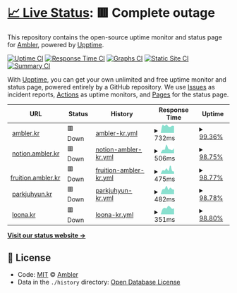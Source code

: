 # [📈 Live Status](https://status.ambler.kr): <!--live status--> **🟥 Complete outage**

This repository contains the open-source uptime monitor and status page for [Ambler](https://ambler.kr), powered by [Upptime](https://github.com/upptime/upptime).

[![Uptime CI](https://github.com/koj-co/upptime/workflows/Uptime%20CI/badge.svg)](https://github.com/koj-co/upptime/actions?query=workflow%3A%22Uptime+CI%22)
[![Response Time CI](https://github.com/koj-co/upptime/workflows/Response%20Time%20CI/badge.svg)](https://github.com/koj-co/upptime/actions?query=workflow%3A%22Response+Time+CI%22)
[![Graphs CI](https://github.com/koj-co/upptime/workflows/Graphs%20CI/badge.svg)](https://github.com/koj-co/upptime/actions?query=workflow%3A%22Graphs+CI%22)
[![Static Site CI](https://github.com/koj-co/upptime/workflows/Static%20Site%20CI/badge.svg)](https://github.com/koj-co/upptime/actions?query=workflow%3A%22Static+Site+CI%22)
[![Summary CI](https://github.com/koj-co/upptime/workflows/Summary%20CI/badge.svg)](https://github.com/koj-co/upptime/actions?query=workflow%3A%22Summary+CI%22)

With [Upptime](https://upptime.js.org), you can get your own unlimited and free uptime monitor and status page, powered entirely by a GitHub repository. We use [Issues](https://github.com/amblerkr/upptime/issues) as incident reports, [Actions](https://github.com/amblerkr/upptime/actions) as uptime monitors, and [Pages](https://status.ambler.kr) for the status page.

<!--start: status pages-->
<!-- This summary is generated by Upptime (https://github.com/upptime/upptime) -->
<!-- Do not edit this manually, your changes will be overwritten -->
<!-- prettier-ignore -->
| URL | Status | History | Response Time | Uptime |
| --- | ------ | ------- | ------------- | ------ |
| <img alt="" src="https://favicons.githubusercontent.com/ambler.kr" height="13"> [ambler.kr](https://ambler.kr/) | 🟥 Down | [ambler-kr.yml](https://github.com/amblerkr/upptime/commits/master/history/ambler-kr.yml) | <details><summary><img alt="Response time graph" src="./graphs/ambler-kr/response-time-week.png" height="20"> 732ms</summary><br><a href="https://status.ambler.kr/history/ambler-kr"><img alt="Response time 658" src="https://img.shields.io/endpoint?url=https%3A%2F%2Fraw.githubusercontent.com%2Famblerkr%2Fupptime%2Fmaster%2Fapi%2Fambler-kr%2Fresponse-time.json"></a><br><a href="https://status.ambler.kr/history/ambler-kr"><img alt="24-hour response time 1634" src="https://img.shields.io/endpoint?url=https%3A%2F%2Fraw.githubusercontent.com%2Famblerkr%2Fupptime%2Fmaster%2Fapi%2Fambler-kr%2Fresponse-time-day.json"></a><br><a href="https://status.ambler.kr/history/ambler-kr"><img alt="7-day response time 732" src="https://img.shields.io/endpoint?url=https%3A%2F%2Fraw.githubusercontent.com%2Famblerkr%2Fupptime%2Fmaster%2Fapi%2Fambler-kr%2Fresponse-time-week.json"></a><br><a href="https://status.ambler.kr/history/ambler-kr"><img alt="30-day response time 781" src="https://img.shields.io/endpoint?url=https%3A%2F%2Fraw.githubusercontent.com%2Famblerkr%2Fupptime%2Fmaster%2Fapi%2Fambler-kr%2Fresponse-time-month.json"></a><br><a href="https://status.ambler.kr/history/ambler-kr"><img alt="1-year response time 658" src="https://img.shields.io/endpoint?url=https%3A%2F%2Fraw.githubusercontent.com%2Famblerkr%2Fupptime%2Fmaster%2Fapi%2Fambler-kr%2Fresponse-time-year.json"></a></details> | <details><summary><a href="https://status.ambler.kr/history/ambler-kr">99.36%</a></summary><a href="https://status.ambler.kr/history/ambler-kr"><img alt="All-time uptime 99.91%" src="https://img.shields.io/endpoint?url=https%3A%2F%2Fraw.githubusercontent.com%2Famblerkr%2Fupptime%2Fmaster%2Fapi%2Fambler-kr%2Fuptime.json"></a><br><a href="https://status.ambler.kr/history/ambler-kr"><img alt="24-hour uptime 95.50%" src="https://img.shields.io/endpoint?url=https%3A%2F%2Fraw.githubusercontent.com%2Famblerkr%2Fupptime%2Fmaster%2Fapi%2Fambler-kr%2Fuptime-day.json"></a><br><a href="https://status.ambler.kr/history/ambler-kr"><img alt="7-day uptime 99.36%" src="https://img.shields.io/endpoint?url=https%3A%2F%2Fraw.githubusercontent.com%2Famblerkr%2Fupptime%2Fmaster%2Fapi%2Fambler-kr%2Fuptime-week.json"></a><br><a href="https://status.ambler.kr/history/ambler-kr"><img alt="30-day uptime 99.85%" src="https://img.shields.io/endpoint?url=https%3A%2F%2Fraw.githubusercontent.com%2Famblerkr%2Fupptime%2Fmaster%2Fapi%2Fambler-kr%2Fuptime-month.json"></a><br><a href="https://status.ambler.kr/history/ambler-kr"><img alt="1-year uptime 99.91%" src="https://img.shields.io/endpoint?url=https%3A%2F%2Fraw.githubusercontent.com%2Famblerkr%2Fupptime%2Fmaster%2Fapi%2Fambler-kr%2Fuptime-year.json"></a></details>
| <img alt="" src="https://favicons.githubusercontent.com/notion.ambler.kr" height="13"> [notion.ambler.kr](https://notion.ambler.kr/) | 🟥 Down | [notion-ambler-kr.yml](https://github.com/amblerkr/upptime/commits/master/history/notion-ambler-kr.yml) | <details><summary><img alt="Response time graph" src="./graphs/notion-ambler-kr/response-time-week.png" height="20"> 506ms</summary><br><a href="https://status.ambler.kr/history/notion-ambler-kr"><img alt="Response time 606" src="https://img.shields.io/endpoint?url=https%3A%2F%2Fraw.githubusercontent.com%2Famblerkr%2Fupptime%2Fmaster%2Fapi%2Fnotion-ambler-kr%2Fresponse-time.json"></a><br><a href="https://status.ambler.kr/history/notion-ambler-kr"><img alt="24-hour response time 834" src="https://img.shields.io/endpoint?url=https%3A%2F%2Fraw.githubusercontent.com%2Famblerkr%2Fupptime%2Fmaster%2Fapi%2Fnotion-ambler-kr%2Fresponse-time-day.json"></a><br><a href="https://status.ambler.kr/history/notion-ambler-kr"><img alt="7-day response time 506" src="https://img.shields.io/endpoint?url=https%3A%2F%2Fraw.githubusercontent.com%2Famblerkr%2Fupptime%2Fmaster%2Fapi%2Fnotion-ambler-kr%2Fresponse-time-week.json"></a><br><a href="https://status.ambler.kr/history/notion-ambler-kr"><img alt="30-day response time 746" src="https://img.shields.io/endpoint?url=https%3A%2F%2Fraw.githubusercontent.com%2Famblerkr%2Fupptime%2Fmaster%2Fapi%2Fnotion-ambler-kr%2Fresponse-time-month.json"></a><br><a href="https://status.ambler.kr/history/notion-ambler-kr"><img alt="1-year response time 606" src="https://img.shields.io/endpoint?url=https%3A%2F%2Fraw.githubusercontent.com%2Famblerkr%2Fupptime%2Fmaster%2Fapi%2Fnotion-ambler-kr%2Fresponse-time-year.json"></a></details> | <details><summary><a href="https://status.ambler.kr/history/notion-ambler-kr">98.75%</a></summary><a href="https://status.ambler.kr/history/notion-ambler-kr"><img alt="All-time uptime 99.82%" src="https://img.shields.io/endpoint?url=https%3A%2F%2Fraw.githubusercontent.com%2Famblerkr%2Fupptime%2Fmaster%2Fapi%2Fnotion-ambler-kr%2Fuptime.json"></a><br><a href="https://status.ambler.kr/history/notion-ambler-kr"><img alt="24-hour uptime 91.25%" src="https://img.shields.io/endpoint?url=https%3A%2F%2Fraw.githubusercontent.com%2Famblerkr%2Fupptime%2Fmaster%2Fapi%2Fnotion-ambler-kr%2Fuptime-day.json"></a><br><a href="https://status.ambler.kr/history/notion-ambler-kr"><img alt="7-day uptime 98.75%" src="https://img.shields.io/endpoint?url=https%3A%2F%2Fraw.githubusercontent.com%2Famblerkr%2Fupptime%2Fmaster%2Fapi%2Fnotion-ambler-kr%2Fuptime-week.json"></a><br><a href="https://status.ambler.kr/history/notion-ambler-kr"><img alt="30-day uptime 99.71%" src="https://img.shields.io/endpoint?url=https%3A%2F%2Fraw.githubusercontent.com%2Famblerkr%2Fupptime%2Fmaster%2Fapi%2Fnotion-ambler-kr%2Fuptime-month.json"></a><br><a href="https://status.ambler.kr/history/notion-ambler-kr"><img alt="1-year uptime 99.82%" src="https://img.shields.io/endpoint?url=https%3A%2F%2Fraw.githubusercontent.com%2Famblerkr%2Fupptime%2Fmaster%2Fapi%2Fnotion-ambler-kr%2Fuptime-year.json"></a></details>
| <img alt="" src="https://favicons.githubusercontent.com/fruition.ambler.kr" height="13"> [fruition.ambler.kr](https://fruition.ambler.kr/) | 🟥 Down | [fruition-ambler-kr.yml](https://github.com/amblerkr/upptime/commits/master/history/fruition-ambler-kr.yml) | <details><summary><img alt="Response time graph" src="./graphs/fruition-ambler-kr/response-time-week.png" height="20"> 475ms</summary><br><a href="https://status.ambler.kr/history/fruition-ambler-kr"><img alt="Response time 550" src="https://img.shields.io/endpoint?url=https%3A%2F%2Fraw.githubusercontent.com%2Famblerkr%2Fupptime%2Fmaster%2Fapi%2Ffruition-ambler-kr%2Fresponse-time.json"></a><br><a href="https://status.ambler.kr/history/fruition-ambler-kr"><img alt="24-hour response time 637" src="https://img.shields.io/endpoint?url=https%3A%2F%2Fraw.githubusercontent.com%2Famblerkr%2Fupptime%2Fmaster%2Fapi%2Ffruition-ambler-kr%2Fresponse-time-day.json"></a><br><a href="https://status.ambler.kr/history/fruition-ambler-kr"><img alt="7-day response time 475" src="https://img.shields.io/endpoint?url=https%3A%2F%2Fraw.githubusercontent.com%2Famblerkr%2Fupptime%2Fmaster%2Fapi%2Ffruition-ambler-kr%2Fresponse-time-week.json"></a><br><a href="https://status.ambler.kr/history/fruition-ambler-kr"><img alt="30-day response time 550" src="https://img.shields.io/endpoint?url=https%3A%2F%2Fraw.githubusercontent.com%2Famblerkr%2Fupptime%2Fmaster%2Fapi%2Ffruition-ambler-kr%2Fresponse-time-month.json"></a><br><a href="https://status.ambler.kr/history/fruition-ambler-kr"><img alt="1-year response time 550" src="https://img.shields.io/endpoint?url=https%3A%2F%2Fraw.githubusercontent.com%2Famblerkr%2Fupptime%2Fmaster%2Fapi%2Ffruition-ambler-kr%2Fresponse-time-year.json"></a></details> | <details><summary><a href="https://status.ambler.kr/history/fruition-ambler-kr">98.77%</a></summary><a href="https://status.ambler.kr/history/fruition-ambler-kr"><img alt="All-time uptime 99.56%" src="https://img.shields.io/endpoint?url=https%3A%2F%2Fraw.githubusercontent.com%2Famblerkr%2Fupptime%2Fmaster%2Fapi%2Ffruition-ambler-kr%2Fuptime.json"></a><br><a href="https://status.ambler.kr/history/fruition-ambler-kr"><img alt="24-hour uptime 91.36%" src="https://img.shields.io/endpoint?url=https%3A%2F%2Fraw.githubusercontent.com%2Famblerkr%2Fupptime%2Fmaster%2Fapi%2Ffruition-ambler-kr%2Fuptime-day.json"></a><br><a href="https://status.ambler.kr/history/fruition-ambler-kr"><img alt="7-day uptime 98.77%" src="https://img.shields.io/endpoint?url=https%3A%2F%2Fraw.githubusercontent.com%2Famblerkr%2Fupptime%2Fmaster%2Fapi%2Ffruition-ambler-kr%2Fuptime-week.json"></a><br><a href="https://status.ambler.kr/history/fruition-ambler-kr"><img alt="30-day uptime 99.56%" src="https://img.shields.io/endpoint?url=https%3A%2F%2Fraw.githubusercontent.com%2Famblerkr%2Fupptime%2Fmaster%2Fapi%2Ffruition-ambler-kr%2Fuptime-month.json"></a><br><a href="https://status.ambler.kr/history/fruition-ambler-kr"><img alt="1-year uptime 99.56%" src="https://img.shields.io/endpoint?url=https%3A%2F%2Fraw.githubusercontent.com%2Famblerkr%2Fupptime%2Fmaster%2Fapi%2Ffruition-ambler-kr%2Fuptime-year.json"></a></details>
| <img alt="" src="https://favicons.githubusercontent.com/parkjuhyun.kr" height="13"> [parkjuhyun.kr](https://parkjuhyun.kr/) | 🟥 Down | [parkjuhyun-kr.yml](https://github.com/amblerkr/upptime/commits/master/history/parkjuhyun-kr.yml) | <details><summary><img alt="Response time graph" src="./graphs/parkjuhyun-kr/response-time-week.png" height="20"> 482ms</summary><br><a href="https://status.ambler.kr/history/parkjuhyun-kr"><img alt="Response time 481" src="https://img.shields.io/endpoint?url=https%3A%2F%2Fraw.githubusercontent.com%2Famblerkr%2Fupptime%2Fmaster%2Fapi%2Fparkjuhyun-kr%2Fresponse-time.json"></a><br><a href="https://status.ambler.kr/history/parkjuhyun-kr"><img alt="24-hour response time 814" src="https://img.shields.io/endpoint?url=https%3A%2F%2Fraw.githubusercontent.com%2Famblerkr%2Fupptime%2Fmaster%2Fapi%2Fparkjuhyun-kr%2Fresponse-time-day.json"></a><br><a href="https://status.ambler.kr/history/parkjuhyun-kr"><img alt="7-day response time 482" src="https://img.shields.io/endpoint?url=https%3A%2F%2Fraw.githubusercontent.com%2Famblerkr%2Fupptime%2Fmaster%2Fapi%2Fparkjuhyun-kr%2Fresponse-time-week.json"></a><br><a href="https://status.ambler.kr/history/parkjuhyun-kr"><img alt="30-day response time 479" src="https://img.shields.io/endpoint?url=https%3A%2F%2Fraw.githubusercontent.com%2Famblerkr%2Fupptime%2Fmaster%2Fapi%2Fparkjuhyun-kr%2Fresponse-time-month.json"></a><br><a href="https://status.ambler.kr/history/parkjuhyun-kr"><img alt="1-year response time 481" src="https://img.shields.io/endpoint?url=https%3A%2F%2Fraw.githubusercontent.com%2Famblerkr%2Fupptime%2Fmaster%2Fapi%2Fparkjuhyun-kr%2Fresponse-time-year.json"></a></details> | <details><summary><a href="https://status.ambler.kr/history/parkjuhyun-kr">98.78%</a></summary><a href="https://status.ambler.kr/history/parkjuhyun-kr"><img alt="All-time uptime 99.73%" src="https://img.shields.io/endpoint?url=https%3A%2F%2Fraw.githubusercontent.com%2Famblerkr%2Fupptime%2Fmaster%2Fapi%2Fparkjuhyun-kr%2Fuptime.json"></a><br><a href="https://status.ambler.kr/history/parkjuhyun-kr"><img alt="24-hour uptime 91.47%" src="https://img.shields.io/endpoint?url=https%3A%2F%2Fraw.githubusercontent.com%2Famblerkr%2Fupptime%2Fmaster%2Fapi%2Fparkjuhyun-kr%2Fuptime-day.json"></a><br><a href="https://status.ambler.kr/history/parkjuhyun-kr"><img alt="7-day uptime 98.78%" src="https://img.shields.io/endpoint?url=https%3A%2F%2Fraw.githubusercontent.com%2Famblerkr%2Fupptime%2Fmaster%2Fapi%2Fparkjuhyun-kr%2Fuptime-week.json"></a><br><a href="https://status.ambler.kr/history/parkjuhyun-kr"><img alt="30-day uptime 99.66%" src="https://img.shields.io/endpoint?url=https%3A%2F%2Fraw.githubusercontent.com%2Famblerkr%2Fupptime%2Fmaster%2Fapi%2Fparkjuhyun-kr%2Fuptime-month.json"></a><br><a href="https://status.ambler.kr/history/parkjuhyun-kr"><img alt="1-year uptime 99.73%" src="https://img.shields.io/endpoint?url=https%3A%2F%2Fraw.githubusercontent.com%2Famblerkr%2Fupptime%2Fmaster%2Fapi%2Fparkjuhyun-kr%2Fuptime-year.json"></a></details>
| <img alt="" src="https://favicons.githubusercontent.com/loona.kr" height="13"> [loona.kr](https://loona.kr/) | 🟥 Down | [loona-kr.yml](https://github.com/amblerkr/upptime/commits/master/history/loona-kr.yml) | <details><summary><img alt="Response time graph" src="./graphs/loona-kr/response-time-week.png" height="20"> 351ms</summary><br><a href="https://status.ambler.kr/history/loona-kr"><img alt="Response time 404" src="https://img.shields.io/endpoint?url=https%3A%2F%2Fraw.githubusercontent.com%2Famblerkr%2Fupptime%2Fmaster%2Fapi%2Floona-kr%2Fresponse-time.json"></a><br><a href="https://status.ambler.kr/history/loona-kr"><img alt="24-hour response time 464" src="https://img.shields.io/endpoint?url=https%3A%2F%2Fraw.githubusercontent.com%2Famblerkr%2Fupptime%2Fmaster%2Fapi%2Floona-kr%2Fresponse-time-day.json"></a><br><a href="https://status.ambler.kr/history/loona-kr"><img alt="7-day response time 351" src="https://img.shields.io/endpoint?url=https%3A%2F%2Fraw.githubusercontent.com%2Famblerkr%2Fupptime%2Fmaster%2Fapi%2Floona-kr%2Fresponse-time-week.json"></a><br><a href="https://status.ambler.kr/history/loona-kr"><img alt="30-day response time 404" src="https://img.shields.io/endpoint?url=https%3A%2F%2Fraw.githubusercontent.com%2Famblerkr%2Fupptime%2Fmaster%2Fapi%2Floona-kr%2Fresponse-time-month.json"></a><br><a href="https://status.ambler.kr/history/loona-kr"><img alt="1-year response time 404" src="https://img.shields.io/endpoint?url=https%3A%2F%2Fraw.githubusercontent.com%2Famblerkr%2Fupptime%2Fmaster%2Fapi%2Floona-kr%2Fresponse-time-year.json"></a></details> | <details><summary><a href="https://status.ambler.kr/history/loona-kr">98.80%</a></summary><a href="https://status.ambler.kr/history/loona-kr"><img alt="All-time uptime 99.57%" src="https://img.shields.io/endpoint?url=https%3A%2F%2Fraw.githubusercontent.com%2Famblerkr%2Fupptime%2Fmaster%2Fapi%2Floona-kr%2Fuptime.json"></a><br><a href="https://status.ambler.kr/history/loona-kr"><img alt="24-hour uptime 91.57%" src="https://img.shields.io/endpoint?url=https%3A%2F%2Fraw.githubusercontent.com%2Famblerkr%2Fupptime%2Fmaster%2Fapi%2Floona-kr%2Fuptime-day.json"></a><br><a href="https://status.ambler.kr/history/loona-kr"><img alt="7-day uptime 98.80%" src="https://img.shields.io/endpoint?url=https%3A%2F%2Fraw.githubusercontent.com%2Famblerkr%2Fupptime%2Fmaster%2Fapi%2Floona-kr%2Fuptime-week.json"></a><br><a href="https://status.ambler.kr/history/loona-kr"><img alt="30-day uptime 99.57%" src="https://img.shields.io/endpoint?url=https%3A%2F%2Fraw.githubusercontent.com%2Famblerkr%2Fupptime%2Fmaster%2Fapi%2Floona-kr%2Fuptime-month.json"></a><br><a href="https://status.ambler.kr/history/loona-kr"><img alt="1-year uptime 99.57%" src="https://img.shields.io/endpoint?url=https%3A%2F%2Fraw.githubusercontent.com%2Famblerkr%2Fupptime%2Fmaster%2Fapi%2Floona-kr%2Fuptime-year.json"></a></details>

<!--end: status pages-->

[**Visit our status website →**](https://status.ambler.kr)

## 📄 License

- Code: [MIT](./LICENSE) © [Ambler](https://ambler.kr)
- Data in the `./history` directory: [Open Database License](https://opendatacommons.org/licenses/odbl/1-0/)
